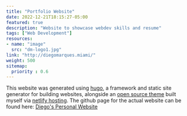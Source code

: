 ```yaml
---
title: "Portfolio Website"
date: 2022-12-21T18:15:27-05:00
featured: true
description: "Website to showcase webdev skills and resume"
tags: ["Web Development"]
resources:
- name: "image"
  src: "dm-logo1.jpg"
link: "http://diegomarques.miami/"
weight: 500
sitemap:
  priority : 0.6
---
```


This website was generated using [hugo](https://gohugo.io/), a framework and static site generator for building websites, alongside an [open source theme](https://github.com/DiegolMarques/hugo-resume-temp) built myself via [netlify hosting](https://www.netlify.com/). The github page for the actual website can be found here: [Diego's Personal Website](https://github.com/DiegolMarques/DiegolMarquesWebsite/)